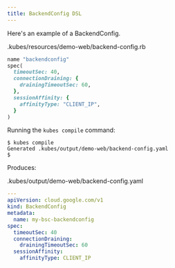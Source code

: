 ```yaml
---
title: BackendConfig DSL
---
```


Here's an example of a BackendConfig.

.kubes/resources/demo-web/backend-config.rb

```ruby
name "backendconfig"
spec(
  timeoutSec: 40,
  connectionDraining: {
    drainingTimeoutSec: 60,
  },
  sessionAffinity: {
    affinityType: "CLIENT_IP",
  }
)
```

Running the `kubes compile` command:

    $ kubes compile
    Generated .kubes/output/demo-web/backend-config.yaml
    $

Produces:

.kubes/output/demo-web/backend-config.yaml

```yaml
---
apiVersion: cloud.google.com/v1
kind: BackendConfig
metadata:
  name: my-bsc-backendconfig
spec:
  timeoutSec: 40
  connectionDraining:
    drainingTimeoutSec: 60
  sessionAffinity:
    affinityType: CLIENT_IP
```
